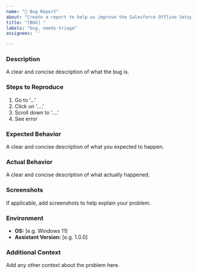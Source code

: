 ```yaml
---
name: "🐞 Bug Report"
about: "Create a report to help us improve the Salesforce Offline Setup Assistant"
title: "[BUG] "
labels: "bug, needs-triage"
assignees: ''

---
```


### Description
A clear and concise description of what the bug is.

### Steps to Reproduce
1. Go to '...'
2. Click on '....'
3. Scroll down to '....'
4. See error

### Expected Behavior
A clear and concise description of what you expected to happen.

### Actual Behavior
A clear and concise description of what actually happened.

### Screenshots
If applicable, add screenshots to help explain your problem.

### Environment
- **OS:** [e.g. Windows 11]
- **Assistant Version:** [e.g. 1.0.0]

### Additional Context
Add any other context about the problem here. 